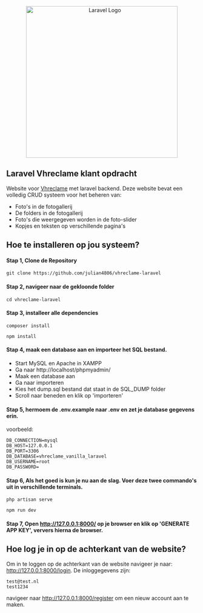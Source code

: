 <p align="center"><a href="https://vhreclame.nl/" target="_blank"><img src="https://vhreclame.nl/img/core-img/logo.png" width="400" alt="Laravel Logo"></a></p>

## Laravel Vhreclame klant opdracht

Website voor [Vhreclame](https://vhreclame.nl/) met laravel backend.
Deze website bevat een volledig CRUD systeem voor het beheren van:

-   Foto's in de fotogallerij
-   De folders in de fotogallerij
-   Foto's die weergegeven worden in de foto-slider
-   Kopjes en teksten op verschillende pagina's

## Hoe te installeren op jou systeem?

#### Stap 1, Clone de Repository

```
git clone https://github.com/julian4806/vhreclame-laravel
```

#### Stap 2, navigeer naar de gekloonde folder

```
cd vhreclame-laravel
```

#### Stap 3, installeer alle dependencies

```
composer install
```

```
npm install
```

#### Stap 4, maak een database aan en importeer het SQL bestand.

-   Start MySQL en Apache in XAMPP
-   Ga naar http://localhost/phpmyadmin/
-   Maak een database aan
-   Ga naar importeren
-   Kies het dump.sql bestand dat staat in de SQL_DUMP folder
-   Scroll naar beneden en klik op 'importeren'

#### Stap 5, hermoem de .env.example naar .env en zet je database gegevens erin.

voorbeeld:

```
DB_CONNECTION=mysql
DB_HOST=127.0.0.1
DB_PORT=3306
DB_DATABASE=vhreclame_vanilla_laravel
DB_USERNAME=root
DB_PASSWORD=
```

#### Stap 6, Als het goed is kun je nu aan de slag. Voer deze twee commando's uit in verschillende terminals.

```
php artisan serve
```

```
npm run dev
```

#### Stap 7, Open http://127.0.0.1:8000/ op je browser en klik op 'GENERATE APP KEY', ververs hierna de browser.

## Hoe log je in op de achterkant van de website?

Om in te loggen op de achterkant van de website navigeer je naar: http://127.0.0.1:8000/login.
De inloggegevens zijn:

```
test@test.nl
test1234
```

navigeer naar http://127.0.0.1:8000/register om een nieuw account aan te maken.

